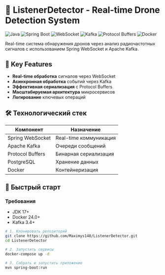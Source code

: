 # 🚀 ListenerDetector - Real-time Drone Detection System

![Java](https://img.shields.io/badge/Java-17-ED8B00?logo=openjdk&logoColor=white)
![Spring Boot](https://img.shields.io/badge/Spring_Boot-3.1.5-6DB33F?logo=springboot)
![WebSocket](https://img.shields.io/badge/WebSocket-010101?logo=websocket&logoColor=white)
![Kafka](https://img.shields.io/badge/Kafka-231F20?logo=apachekafka&logoColor=white)
![Protocol Buffers](https://img.shields.io/badge/Protocol_Buffers-3178C6?logo=protobuf&logoColor=white)
![Docker](https://img.shields.io/badge/Docker-24.0-2496ED?logo=docker)

Real-time система обнаружения дронов через анализ радиочастотных сигналов с использованием Spring WebSocket и Apache Kafka.

## 🌟 Key Features
- **Real-time обработка** сигналов через WebSocket
- **Асинхронная обработка** событий через Kafka
- **Эффективная сериализация** с Protocol Buffers
- **Масштабируемая архитектура** микросервисов
- **Логирование** ключевых операций

## 🛠️ Технологический стек
| Компонент            | Назначение                          |
|----------------------|-------------------------------------|
| Spring WebSocket     | Real-time коммуникация              |
| Apache Kafka         | Очереди сообщений                   |
| Protocol Buffers     | Бинарная сериализация               |
| PostgreSQL           | Хранение данных                     |
| Docker               | Контейнеризация                     |

## 🚀 Быстрый старт

### Требования
- JDK 17+
- Docker 24.0+
- Kafka 3.4+

```bash
# 1. Клонировать репозиторий
git clone https://github.com/Maximys148/ListenerDetector.git
cd ListenerDetector

# 2. Запустить сервисы
docker-compose up -d

# 3. Собрать и запустить приложение
mvn spring-boot:run
